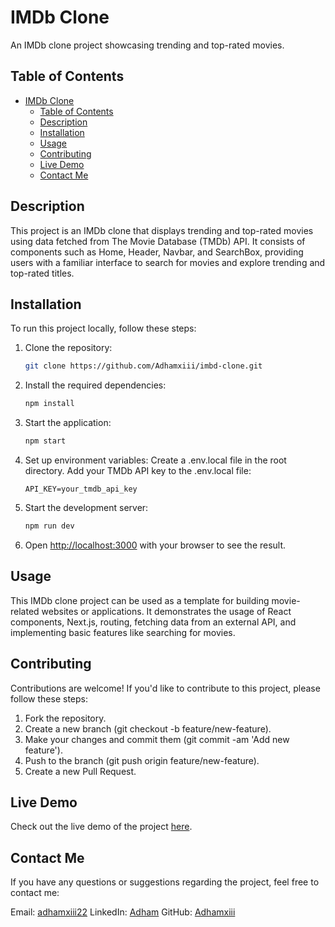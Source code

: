 # IMDb Clone

An IMDb clone project showcasing trending and top-rated movies.

## Table of Contents

- [IMDb Clone](#imdb-clone)
  - [Table of Contents](#table-of-contents)
  - [Description](#description)
  - [Installation](#installation)
  - [Usage](#usage)
  - [Contributing](#contributing)
  - [Live Demo](#live-demo)
  - [Contact Me](#contact-me)

## Description

This project is an IMDb clone that displays trending and top-rated movies using data fetched from The Movie Database (TMDb) API. It consists of components such as Home, Header, Navbar, and SearchBox, providing users with a familiar interface to search for movies and explore trending and top-rated titles.

## Installation

To run this project locally, follow these steps:

1. Clone the repository:

   ```bash
   git clone https://github.com/Adhamxiii/imbd-clone.git
   ```

2. Install the required dependencies:

   ```bash
   npm install
   ```

3. Start the application:

   ```bash
   npm start
   ```

4. Set up environment variables:
   Create a .env.local file in the root directory.
   Add your TMDb API key to the .env.local file:

   ```plain
   API_KEY=your_tmdb_api_key
   ```

5. Start the development server:

   ```bash
   npm run dev
   ```

6. Open [http://localhost:3000](http://localhost:3000) with your browser to see the result.

## Usage

This IMDb clone project can be used as a template for building movie-related websites or applications. It demonstrates the usage of React components, Next.js, routing, fetching data from an external API, and implementing basic features like searching for movies.

## Contributing

Contributions are welcome! If you'd like to contribute to this project, please follow these steps:

1. Fork the repository.
2. Create a new branch (git checkout -b feature/new-feature).
3. Make your changes and commit them (git commit -am 'Add new feature').
4. Push to the branch (git push origin feature/new-feature).
5. Create a new Pull Request.

## Live Demo

Check out the live demo of the project [here]().

## Contact Me

If you have any questions or suggestions regarding the project, feel free to contact me:

Email: [adhamxiii22](mailto:adhamxiii22@gmail.com)
LinkedIn: [Adham](https://www.linkedin.com/in/adhamnasser/)
GitHub: [Adhamxiii](https://github.com/Adhamxiii)
